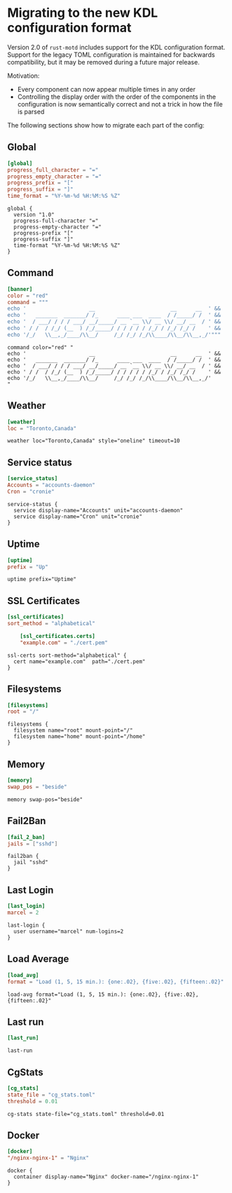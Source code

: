 # Migrating to the new KDL configuration format

Version 2.0 of `rust-motd` includes support for the KDL configuration format.
Support for the legacy TOML configuration is maintained for backwards compatibility,
but it may be removed during a future major release.

Motivation:
- Every component can now appear multiple times in any order
- Controlling the display order with the order of the components in the configuration is now semantically correct and not a trick in how the file is parsed

The following sections show how to migrate each part of the config:

## Global

```toml
[global]
progress_full_character = "="
progress_empty_character = "="
progress_prefix = "["
progress_suffix = "]"
time_format = "%Y-%m-%d %H:%M:%S %Z"
```

```kdl
global {
  version "1.0"
  progress-full-character "="
  progress-empty-character "="
  progress-prefix "["
  progress-suffix "]"
  time-format "%Y-%m-%d %H:%M:%S %Z"
}
```

## Command

```toml
[banner]
color = "red"
command = """
echo '                    __                        __      __  ' &&
echo '   _______  _______/ /_      ____ ___  ____  / /_____/ /  ' &&
echo '  / ___/ / / / ___/ __/_____/ __ `__ \\/ __ \\/ __/ __  / ' &&
echo ' / /  / /_/ (__  ) /_/_____/ / / / / / /_/ / /_/ /_/ /    ' &&
echo '/_/   \\__,_/____/\\__/     /_/ /_/ /_/\\____/\\__/\\__,_/'"""
```

```kdl
command color="red" "
echo '                    __                        __      __  ' &&
echo '   _______  _______/ /_      ____ ___  ____  / /_____/ /  ' &&
echo '  / ___/ / / / ___/ __/_____/ __ `__ \\/ __ \\/ __/ __  / ' &&
echo ' / /  / /_/ (__  ) /_/_____/ / / / / / /_/ / /_/ /_/ /    ' &&
echo '/_/   \\__,_/____/\\__/     /_/ /_/ /_/\\____/\\__/\\__,_/'
"
```

## Weather

```toml
[weather]
loc = "Toronto,Canada"
```

```kdl
weather loc="Toronto,Canada" style="oneline" timeout=10
```

## Service status

```toml
[service_status]
Accounts = "accounts-daemon"
Cron = "cronie"
```

```kdl
service-status {
  service display-name="Accounts" unit="accounts-daemon"
  service display-name="Cron" unit="cronie"
}
```

## Uptime

```toml
[uptime]
prefix = "Up"
```

```kdl
uptime prefix="Uptime"
```

## SSL Certificates

```toml
[ssl_certificates]
sort_method = "alphabetical"

    [ssl_certificates.certs]
    "example.com" = "./cert.pem"
```

```kdl
ssl-certs sort-method="alphabetical" {
  cert name="example.com"  path="./cert.pem"
}
```

## Filesystems

```toml
[filesystems]
root = "/"
```

```kdl
filesystems {
  filesystem name="root" mount-point="/"
  filesystem name="home" mount-point="/home"
}
```

## Memory

```toml
[memory]
swap_pos = "beside"
```

```kdl
memory swap-pos="beside"
```

## Fail2Ban

```toml
[fail_2_ban]
jails = ["sshd"]
```

```kdl
fail2ban {
  jail "sshd"
}
```

## Last Login

```toml
[last_login]
marcel = 2
```

```kdl
last-login {
  user username="marcel" num-logins=2
}
```

## Load Average

```toml
[load_avg]
format = "Load (1, 5, 15 min.): {one:.02}, {five:.02}, {fifteen:.02}"
```

```kdl
load-avg format="Load (1, 5, 15 min.): {one:.02}, {five:.02}, {fifteen:.02}"
```

## Last run

```toml
[last_run]
```

```kdl
last-run
```

## CgStats

```toml
[cg_stats]
state_file = "cg_stats.toml"
threshold = 0.01
```

```kdl
cg-stats state-file="cg_stats.toml" threshold=0.01
```

## Docker

```toml
[docker]
"/nginx-nginx-1" = "Nginx"
```

```kdl
docker {
  container display-name="Nginx" docker-name="/nginx-nginx-1"
}
```
